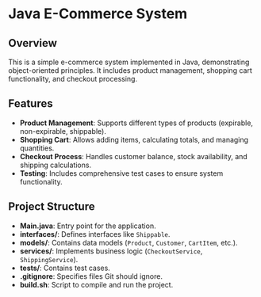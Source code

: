 # Java E-Commerce System

## Overview

This is a simple e-commerce system implemented in Java, demonstrating object-oriented principles. It includes product management, shopping cart functionality, and checkout processing.

## Features

- **Product Management**: Supports different types of products (expirable, non-expirable, shippable).
- **Shopping Cart**: Allows adding items, calculating totals, and managing quantities.
- **Checkout Process**: Handles customer balance, stock availability, and shipping calculations.
- **Testing**: Includes comprehensive test cases to ensure system functionality.

## Project Structure

- **Main.java**: Entry point for the application.
- **interfaces/**: Defines interfaces like `Shippable`.
- **models/**: Contains data models (`Product`, `Customer`, `CartItem`, etc.).
- **services/**: Implements business logic (`CheckoutService`, `ShippingService`).
- **tests/**: Contains test cases.
- **.gitignore**: Specifies files Git should ignore.
- **build.sh**: Script to compile and run the project.



